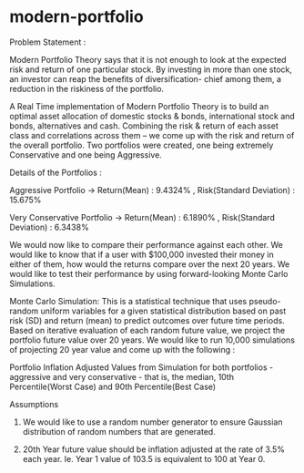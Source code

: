 # modern-portfolio

Problem Statement :

Modern Portfolio Theory says that it is not enough to look at the expected risk and return of one particular stock. By investing in more than one stock, an investor can reap the benefits of diversification- chief among them, a reduction in the riskiness of the portfolio.
 
A Real Time implementation of Modern Portfolio Theory is to build an optimal asset allocation of domestic stocks & bonds, international stock and bonds, alternatives and cash. Combining the risk & return of each asset class and correlations across them – we come up with the risk and return of the overall portfolio.  Two portfolios were created, one being extremely Conservative and one being Aggressive.


Details of the Portfolios :

Aggressive Portfolio        ->   Return(Mean) : 9.4324%   ,   Risk(Standard Deviation) : 15.675%

Very Conservative Portfolio ->   Return(Mean) : 6.1890%   ,   Risk(Standard Deviation) : 6.3438%


We would now like to compare their performance against each other. We would like to know that if a user with $100,000 invested their money in either of them, how would the returns compare over the next 20 years. We would like to test their performance by using forward-looking Monte Carlo Simulations.
 
Monte Carlo Simulation:
This is a statistical technique that uses pseudo-random uniform variables for a given statistical distribution based on past risk (SD) and return (mean) to predict outcomes over future time periods. Based on iterative evaluation of each random future value, we project the portfolio future value over 20 years. We would like to run 10,000 simulations of projecting 20 year value and come up with the following : 

Portfolio Inflation Adjusted Values from Simulation for both portfolios - aggressive and very conservative - that is, the median, 10th Percentile(Worst Case) and 90th Percentile(Best Case)


 
Assumptions

1. We would like to use a random number generator to ensure Gaussian distribution of random numbers that are generated.
 
2. 20th Year future value should be inflation adjusted at the rate of 3.5% each year. Ie. Year 1 value of 103.5 is equivalent to 100 at Year 0.
